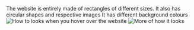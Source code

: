 The website is entirely made of rectangles of different sizes.
It also has circular shapes and respective images
It has different background colours 
<img src="screenshoot(45)" alt="How to looks when you hover over the website">
<img src="screenshot(44)" alt="More of how it looks">
